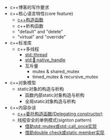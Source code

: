 
* c++博客的写作要求
* c++核心语言特性(core feature)
    * [c++构造函数][constructor]
    * c++析构函数
    * "default" and "delete"
    * "virtual" and "override"
* c++标准库
    * c++多线程
        * [std::thread][thread]
        * [std::thread::native_handle][threadNativeHandle]
        * 互斥量
            * mutex & shared_mutex
            * timed_mutex & recursive_mutex 
* c++对象模型
    * static对象的构造与析构
        * 函数内部static对象构造与析构
        * 全局static对象构造与析构 
* c++内容杂谈
    * [c++委托构造函数(Delegating constructor)][delegatingConstructor]
    * 线程安全的单例模式(signton pattern) 
        * [借助std::mutex或std::call_once实现][singleton_pattern_call_once]
        * [借助double check或static member实现][singleton_atomic_static_member]
    



[thread]:./standardLibrary/multiThread/thread.md
[constructor]:./coreFeature/specialMemberFunction/constructor.md
[threadNativeHandle]:./standardLibrary/multiThread/thread_nativeHandle.md
[delegatingConstructor]:./others/delegating_constructor.md
[singleton_pattern_call_once]:./others/singleTon_mutex_call_once.md
[singleton_atomic_static_member]:./others/singleTon_atomic_static_member.md

